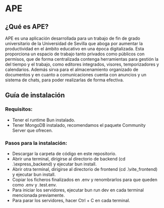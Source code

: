 # APE

## ¿Qué es APE?

APE es una aplicación desarrollada para un trabajo de fin de grado universitario de la Universidad de Sevilla que aboga por aumentar la productividad en el ámbito educativo en una época digitalizada. Esta proporciona un espacio de trabajo tanto privados como públicos con permisos, que de forma centralizada contenga herramientas para gestión la del tiempo y el trabajo, como editores integrados, visores, temporizadores y calendarios. Además sirva para el almacenamiento organizado de documentos y en cuanto a comunicaciones cuenta con anuncios y un sistema de chats, para poder realizarlas de forma efectiva. 

## Guía de instalación

### Requisitos: 
- Tener el runtime Bun instalado.
- Tener MongoDB instalado, recomendamos el paquete Community Server que ofrecen.

### Pasos para la instalación: 
- Descargar la carpeta de código en este repositorio.
- Abrir una terminal, dirigirse al directorio de backend (cd .\express_backend) y ejecutar bun install.
- Abrir otra terminal, dirigirse al directorio de frontend (cd .\vite_frontend) y ejecutar bun install.
- Copiar los ficheros finalizados en .env y renombrarlos para que queden como .env y .test.env.
- Para iniciar los servidores, ejecutar bun run dev en cada terminal mencionada previamente.
- Para parar los servidores, hacer Ctrl + C en cada terminal.
